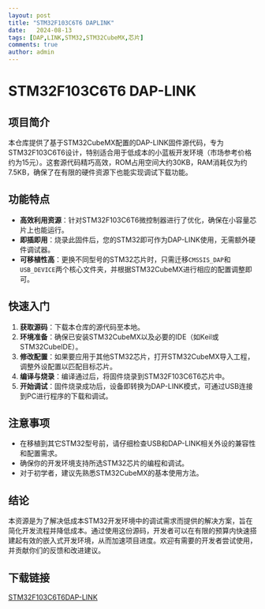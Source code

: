 ```yaml
---
layout: post
title: "STM32F103C6T6 DAPLINK"
date:   2024-08-13
tags: [DAP,LINK,STM32,STM32CubeMX,芯片]
comments: true
author: admin
---
```

# STM32F103C6T6 DAP-LINK

## 项目简介

本仓库提供了基于STM32CubeMX配置的DAP-LINK固件源代码，专为STM32F103C6T6设计，特别适合用于低成本的小蓝板开发环境（市场参考价格约为15元）。这套源代码精巧高效，ROM占用空间大约30KB，RAM消耗仅为约7.5KB，确保了在有限的硬件资源下也能实现调试下载功能。

## 功能特点

- **高效利用资源**：针对STM32F103C6T6微控制器进行了优化，确保在小容量芯片上也能运行。
- **即插即用**：烧录此固件后，您的STM32即可作为DAP-LINK使用，无需额外硬件调试器。
- **可移植性高**：更换不同型号的STM32芯片时，只需迁移`CMSSIS_DAP`和`USB_DEVICE`两个核心文件夹，并根据STM32CubeMX进行相应的配置调整即可。

## 快速入门

1. **获取源码**：下载本仓库的源代码至本地。
2. **环境准备**：确保已安装STM32CubeMX以及必要的IDE（如Keil或STM32CubeIDE）。
3. **修改配置**：如果要应用于其他STM32芯片，打开STM32CubeMX导入工程，调整外设配置以匹配目标芯片。
4. **编译与烧录**：编译通过后，将固件烧录到STM32F103C6T6芯片中。
5. **开始调试**：固件烧录成功后，设备即转换为DAP-LINK模式，可通过USB连接到PC进行程序的下载和调试。

## 注意事项

- 在移植到其它STM32型号前，请仔细检查USB和DAP-LINK相关外设的兼容性和配置需求。
- 确保你的开发环境支持所选STM32芯片的编程和调试。
- 对于初学者，建议先熟悉STM32CubeMX的基本使用方法。

## 结论

本资源是为了解决低成本STM32开发环境中的调试需求而提供的解决方案，旨在简化开发流程并降低成本。通过使用这份源码，开发者可以在有限的预算内快速搭建起有效的嵌入式开发环境，从而加速项目进度。欢迎有需要的开发者尝试使用，并贡献你们的反馈和改进建议。

## 下载链接

[STM32F103C6T6DAP-LINK](https://pan.quark.cn/s/5750690a0fa6)
